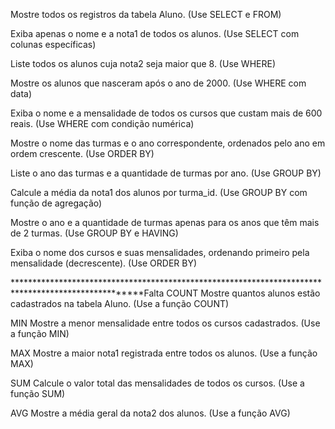 Mostre todos os registros da tabela Aluno. (Use SELECT e FROM)

Exiba apenas o nome e a nota1 de todos os alunos. (Use SELECT com colunas específicas)

Liste todos os alunos cuja nota2 seja maior que 8. (Use WHERE)

Mostre os alunos que nasceram após o ano de 2000. (Use WHERE com data)

Exiba o nome e a mensalidade de todos os cursos que custam mais de 600 reais. (Use WHERE com condição numérica)

Mostre o nome das turmas e o ano correspondente, ordenados pelo ano em ordem crescente. (Use ORDER BY)

Liste o ano das turmas e a quantidade de turmas por ano. (Use GROUP BY)

Calcule a média da nota1 dos alunos por turma_id. (Use GROUP BY com função de agregação)

Mostre o ano e a quantidade de turmas apenas para os anos que têm mais de 2 turmas. (Use GROUP BY e HAVING)

Exiba o nome dos cursos e suas mensalidades, ordenando primeiro pela mensalidade (decrescente). (Use ORDER BY)

****************************************************************************************************Falta
COUNT Mostre quantos alunos estão cadastrados na tabela Aluno. (Use a função COUNT)

MIN Mostre a menor mensalidade entre todos os cursos cadastrados. (Use a função MIN)

MAX Mostre a maior nota1 registrada entre todos os alunos. (Use a função MAX)

SUM Calcule o valor total das mensalidades de todos os cursos. (Use a função SUM)

AVG Mostre a média geral da nota2 dos alunos. (Use a função AVG)



